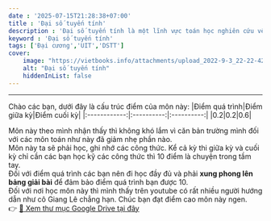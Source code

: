 ```yaml
---
date : '2025-07-15T21:28:38+07:00'
title : 'Đại số tuyến tính'
description : 'Đại số tuyến tính là một lĩnh vực toán học nghiên cứu về các phương trình tuyến'
keyword : 'Đại số tuyến tính'
tags: ['Đại cương','UIT','DSTT']
cover:
    image: "https://vietbooks.info/attachments/upload_2022-9-3_22-22-42-png.14547"
    alt: "Đại số tuyến tính"
    hiddenInList: false
---
```

---

Chào các bạn, dưới đây là cấu trúc điểm của môn này:
|Điểm quá trình|Điểm giữa kỳ|Điểm cuối kỳ|
|:------------:|:----------:|:----------:|
|0.2|0.2|0.6|

Môn này theo mình nhận thấy thì không khó lắm vì căn bản trường mình đối với các môn toán như này đã giảm nhẹ phần nào.  
Môn này ta sẽ phải học, ghi nhớ các công thức. Kể cả kỳ thi giữa kỳ và cuối kỳ chỉ cần các bạn học kỹ các công thức thì 10 điểm là chuyện trong tầm tay.  
Đối với điểm quá trình các bạn nên đi học đầy đủ và phải **xung phong lên bảng giải bài** để đảm bảo điểm quá trình bạn được 10.  
Đối với nơi học môn này thì mình thấy trên youtube có rất nhiều người hướng dẫn như cô Giang Lê chẳng hạn.
Chúc bạn đạt điểm cao môn này ngen.  
👉 [📁 Xem thư mục Google Drive tại đây](https://drive.google.com/drive/folders/1Chme-q26taBUtvmE_7TrQiYmC1U0KQCl)